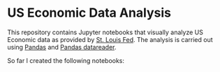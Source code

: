 # US Economic Data Analysis
This repository contains Jupyter notebooks that visually analyze US Economic data as provided by [St. Louis Fed](https://fred.stlouisfed.org).
The analysis is carried out using [Pandas](https://pandas.pydata.org) and [Pandas datareader](https://pydata.github.io/pandas-datareader/).

So far I created the following notebooks:
